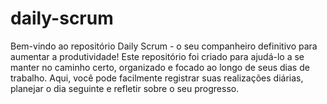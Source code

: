 # daily-scrum
 Bem-vindo ao repositório Daily Scrum - o seu companheiro definitivo para aumentar a produtividade! Este repositório foi criado para ajudá-lo a se manter no caminho certo, organizado e focado ao longo de seus dias de trabalho. Aqui, você pode facilmente registrar suas realizações diárias, planejar o dia seguinte e refletir sobre o seu progresso.
